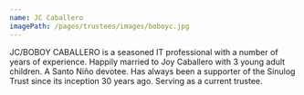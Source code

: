 ```yaml
---
name: JC Caballero
imagePath: /pages/trustees/images/boboyc.jpg
---
```

JC/BOBOY CABALLERO is a seasoned IT professional with a number of years of experience. Happily married to Joy Caballero with 3 young adult children. A Santo Niño devotee. Has always been a supporter of the Sinulog Trust since its inception 30 years ago. Serving as a current trustee.
